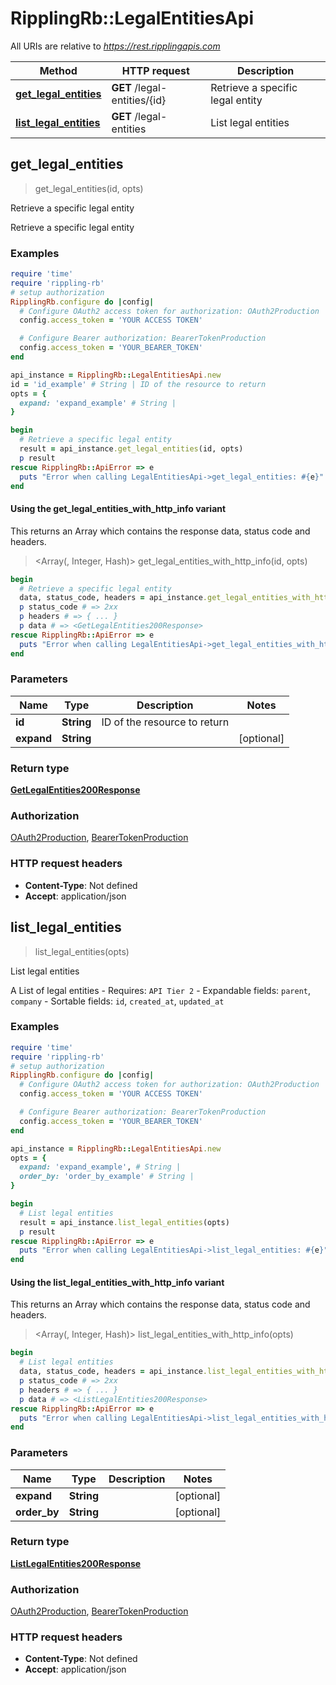 # RipplingRb::LegalEntitiesApi

All URIs are relative to *https://rest.ripplingapis.com*

| Method | HTTP request | Description |
| ------ | ------------ | ----------- |
| [**get_legal_entities**](LegalEntitiesApi.md#get_legal_entities) | **GET** /legal-entities/{id} | Retrieve a specific legal entity |
| [**list_legal_entities**](LegalEntitiesApi.md#list_legal_entities) | **GET** /legal-entities | List legal entities |


## get_legal_entities

> <GetLegalEntities200Response> get_legal_entities(id, opts)

Retrieve a specific legal entity

Retrieve a specific legal entity

### Examples

```ruby
require 'time'
require 'rippling-rb'
# setup authorization
RipplingRb.configure do |config|
  # Configure OAuth2 access token for authorization: OAuth2Production
  config.access_token = 'YOUR ACCESS TOKEN'

  # Configure Bearer authorization: BearerTokenProduction
  config.access_token = 'YOUR_BEARER_TOKEN'
end

api_instance = RipplingRb::LegalEntitiesApi.new
id = 'id_example' # String | ID of the resource to return
opts = {
  expand: 'expand_example' # String | 
}

begin
  # Retrieve a specific legal entity
  result = api_instance.get_legal_entities(id, opts)
  p result
rescue RipplingRb::ApiError => e
  puts "Error when calling LegalEntitiesApi->get_legal_entities: #{e}"
end
```

#### Using the get_legal_entities_with_http_info variant

This returns an Array which contains the response data, status code and headers.

> <Array(<GetLegalEntities200Response>, Integer, Hash)> get_legal_entities_with_http_info(id, opts)

```ruby
begin
  # Retrieve a specific legal entity
  data, status_code, headers = api_instance.get_legal_entities_with_http_info(id, opts)
  p status_code # => 2xx
  p headers # => { ... }
  p data # => <GetLegalEntities200Response>
rescue RipplingRb::ApiError => e
  puts "Error when calling LegalEntitiesApi->get_legal_entities_with_http_info: #{e}"
end
```

### Parameters

| Name | Type | Description | Notes |
| ---- | ---- | ----------- | ----- |
| **id** | **String** | ID of the resource to return |  |
| **expand** | **String** |  | [optional] |

### Return type

[**GetLegalEntities200Response**](GetLegalEntities200Response.md)

### Authorization

[OAuth2Production](../README.md#OAuth2Production), [BearerTokenProduction](../README.md#BearerTokenProduction)

### HTTP request headers

- **Content-Type**: Not defined
- **Accept**: application/json


## list_legal_entities

> <ListLegalEntities200Response> list_legal_entities(opts)

List legal entities

A List of legal entities  - Requires: `API Tier 2`  - Expandable fields: `parent`, `company`  - Sortable fields: `id`, `created_at`, `updated_at`

### Examples

```ruby
require 'time'
require 'rippling-rb'
# setup authorization
RipplingRb.configure do |config|
  # Configure OAuth2 access token for authorization: OAuth2Production
  config.access_token = 'YOUR ACCESS TOKEN'

  # Configure Bearer authorization: BearerTokenProduction
  config.access_token = 'YOUR_BEARER_TOKEN'
end

api_instance = RipplingRb::LegalEntitiesApi.new
opts = {
  expand: 'expand_example', # String | 
  order_by: 'order_by_example' # String | 
}

begin
  # List legal entities
  result = api_instance.list_legal_entities(opts)
  p result
rescue RipplingRb::ApiError => e
  puts "Error when calling LegalEntitiesApi->list_legal_entities: #{e}"
end
```

#### Using the list_legal_entities_with_http_info variant

This returns an Array which contains the response data, status code and headers.

> <Array(<ListLegalEntities200Response>, Integer, Hash)> list_legal_entities_with_http_info(opts)

```ruby
begin
  # List legal entities
  data, status_code, headers = api_instance.list_legal_entities_with_http_info(opts)
  p status_code # => 2xx
  p headers # => { ... }
  p data # => <ListLegalEntities200Response>
rescue RipplingRb::ApiError => e
  puts "Error when calling LegalEntitiesApi->list_legal_entities_with_http_info: #{e}"
end
```

### Parameters

| Name | Type | Description | Notes |
| ---- | ---- | ----------- | ----- |
| **expand** | **String** |  | [optional] |
| **order_by** | **String** |  | [optional] |

### Return type

[**ListLegalEntities200Response**](ListLegalEntities200Response.md)

### Authorization

[OAuth2Production](../README.md#OAuth2Production), [BearerTokenProduction](../README.md#BearerTokenProduction)

### HTTP request headers

- **Content-Type**: Not defined
- **Accept**: application/json

